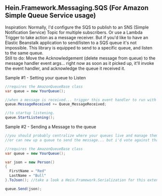## Hein.Framework.Messaging.SQS (For Amazon Simple Queue Service usage)
Inspiration: Normally, I'd configure the SQS to publish to an SNS (Simple Notification Service) Topic for multiple subscribers.  Or use a Lambda Trigger to take action as a message receiver.  But if you'd like to have an Elastic Beanstalk application to send/listen to a SQS queue it's not impossible.  This library is equipped to send to a specific queue, and listen to the same queue.   
Still to do: Move the Acknowledgement (delete message from queue) to the message handler event args... right now as soon as it picked up, it'll invoke the event handler, and acknowledge the queue it received it.

Sample #1 - Setting your queue to Listen
```csharp
//requires the AmazonQueueBase class
var queue = new YourQueue();

//when a message is received... trigger this event handler to run with the message
queue.MessageReceived += Queue_MessageReceived;

//to startup listening.
queue.StartListening();
```

Sample #2 - Sending a Message to the queue
```csharp
//you should probably centralize where your queues live and manage them in a singular place
//or can new up a queue to send the message... but i'd vote against that.

//requires the AmazonQueueBase class
var queue = new YourQueue();

var json = new Person() 
{ 
  FirstName = "Red"
  LastName = "Bull"
}.ToJson(); //take a look a Hein.Framework.Serialization for this extension

queue.Send(json);
```